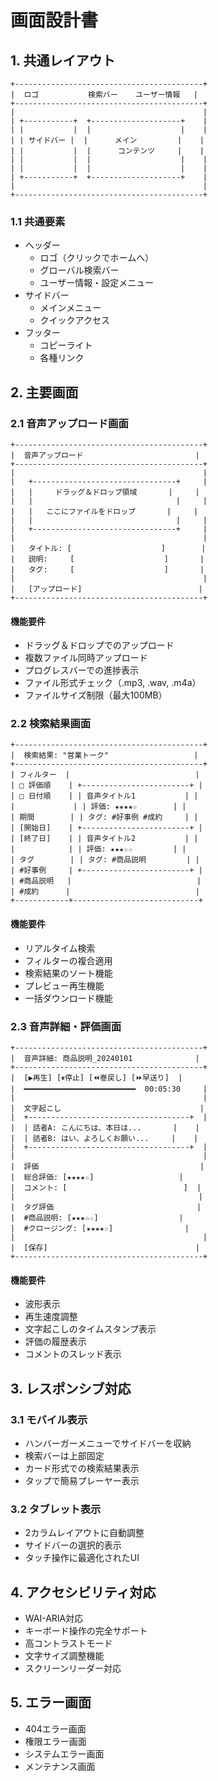 # 画面設計書

## 1. 共通レイアウト
```
+------------------------------------------+
|  ロゴ           検索バー    ユーザー情報   |
+------------------------------------------+
|                                          |
| +-----------+  +--------------------+    |
| |           |  |                    |    |
| | サイドバー |  |      メイン         |    |
| |           |  |      コンテンツ     |    |
| |           |  |                    |    |
| |           |  |                    |    |
| +-----------+  +--------------------+    |
|                                          |
+------------------------------------------+
```

### 1.1 共通要素
- ヘッダー
  - ロゴ（クリックでホームへ）
  - グローバル検索バー
  - ユーザー情報・設定メニュー
- サイドバー
  - メインメニュー
  - クイックアクセス
- フッター
  - コピーライト
  - 各種リンク

## 2. 主要画面

### 2.1 音声アップロード画面
```
+------------------------------------------+
|  音声アップロード                         |
+------------------------------------------+
|                                          |
|   +--------------------------------+     |
|   |     ドラッグ＆ドロップ領域       |     |
|   |                                |     |
|   |   ここにファイルをドロップ       |     |
|   |                                |     |
|   +--------------------------------+     |
|                                          |
|   タイトル: [                    ]        |
|   説明:     [                    ]       |
|   タグ:     [                    ]       |
|                                          |
|   [アップロード]                          |
+------------------------------------------+
```

#### 機能要件
- ドラッグ＆ドロップでのアップロード
- 複数ファイル同時アップロード
- プログレスバーでの進捗表示
- ファイル形式チェック（.mp3, .wav, .m4a）
- ファイルサイズ制限（最大100MB）

### 2.2 検索結果画面
```
+------------------------------------------+
|  検索結果: "営業トーク"                   |
+------------------------------------------+
| フィルター  |                            |
| □ 評価順    | +------------------------+ |
| □ 日付順    | | 音声タイトル1           | |
|             | | 評価: ★★★★☆        | |
| 期間        | | タグ: #好事例 #成約     | |
| [開始日]    | +------------------------+ |
| [終了日]    | | 音声タイトル2           | |
|            | | 評価: ★★★☆☆         | |
| タグ        | | タグ: #商品説明         | |
| #好事例     | +------------------------+ |
| #商品説明   |                            |
| #成約      |                            |
+------------+----------------------------+
```

#### 機能要件
- リアルタイム検索
- フィルターの複合適用
- 検索結果のソート機能
- プレビュー再生機能
- 一括ダウンロード機能

### 2.3 音声詳細・評価画面
```
+------------------------------------------+
|  音声詳細: 商品説明_20240101              |
+------------------------------------------+
|  [▶再生] [⏸停止] [⏪巻戻し] [⏩早送り]  |
|  ━━━━━━━━━━━━━━━━━━━━━━━━━  00:05:30     |
|                                          |
|  文字起こし                               |
|  +------------------------------------+  |
|  | 話者A: こんにちは、本日は...       |    |
|  | 話者B: はい、よろしくお願い...     |    |
|  +------------------------------------+  |
|                                          |
|  評価                                    |
|  総合評価: [★★★★☆]                   |
|  コメント: [                          ]  |
|                                         |
|  タグ評価                                |
|  #商品説明: [★★★☆☆]                  |
|  #クロージング: [★★★★☆]                |
|                                          |
|  [保存]                                 |
+------------------------------------------+
```

#### 機能要件
- 波形表示
- 再生速度調整
- 文字起こしのタイムスタンプ表示
- 評価の履歴表示
- コメントのスレッド表示

## 3. レスポンシブ対応

### 3.1 モバイル表示
- ハンバーガーメニューでサイドバーを収納
- 検索バーは上部固定
- カード形式での検索結果表示
- タップで簡易プレーヤー表示

### 3.2 タブレット表示
- 2カラムレイアウトに自動調整
- サイドバーの選択的表示
- タッチ操作に最適化されたUI

## 4. アクセシビリティ対応
- WAI-ARIA対応
- キーボード操作の完全サポート
- 高コントラストモード
- 文字サイズ調整機能
- スクリーンリーダー対応

## 5. エラー画面
- 404エラー画面
- 権限エラー画面
- システムエラー画面
- メンテナンス画面 